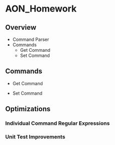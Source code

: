 # AON_Homework

## Overview
* Command Parser
* Commands
  * Get Command
  * Set Command
  
## Commands
* Get Command

* Set Command

## Optimizations

### Individual Command Regular Expressions

### Unit Test Improvements
